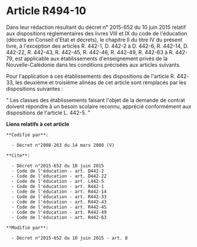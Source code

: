 # Article R494-10

Dans leur rédaction résultant du décret n° 2015-652 du 10 juin 2015 relatif aux dispositions réglementaires des livres VIII
et IX du code de l'éducation (décrets en Conseil d'Etat et décrets), le chapitre II du titre IV du présent livre, à
l'exception des articles R. 442-1, D. 442-2 à D. 442-6, R. 442-14, D. 442-22, R. 442-43, R. 442-45, R. 442-46, R. 442-49, R.
442-63 à R. 442-79, est applicable aux établissements d'enseignement privés de la Nouvelle-Calédonie dans les conditions
précisées aux articles suivants. 

Pour l'application à ces établissements des dispositions de l'article R. 442-33, les deuxième et troisième alinéas de cet
article sont remplacés par les dispositions suivantes : 

" Les classes des établissements faisant l'objet de la demande de contrat doivent répondre à un besoin scolaire reconnu,
apprécié conformément aux dispositions de l'article L. 442-5. "

**Liens relatifs à cet article**

	**Codifié par**:

	  - Décret n°2008-263 du 14 mars 2008 (V)

	**Cite**:

	  - Décret n°2015-652 du 10 juin 2015
	  - Code de l'éducation - art. D442-2
	  - Code de l'éducation - art. D442-22
	  - Code de l'éducation - art. L442-5
	  - Code de l'éducation - art. R442-1
	  - Code de l'éducation - art. R442-14
	  - Code de l'éducation - art. R442-33
	  - Code de l'éducation - art. R442-43
	  - Code de l'éducation - art. R442-45
	  - Code de l'éducation - art. R442-49
	  - Code de l'éducation - art. R442-63

	**Modifié par**:

	  - Décret n°2015-652 du 10 juin 2015 - art. 8
